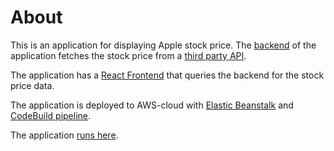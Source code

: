 # About

This is an application for displaying Apple stock price. The [backend](./apple-stock-backend/) of the application fetches the stock price from a [third party API](https://www.alphavantage.co/documentation/).

The application has a [React Frontend](./apple-stock/) that queries the backend for the stock price data.

The application is deployed to AWS-cloud with [Elastic Beanstalk](https://aws.amazon.com/elasticbeanstalk/) and [CodeBuild pipeline](https://aws.amazon.com/codebuild/).

The application [runs here](http://stockpriceapp-env.eba-5ps7asta.eu-north-1.elasticbeanstalk.com/).


